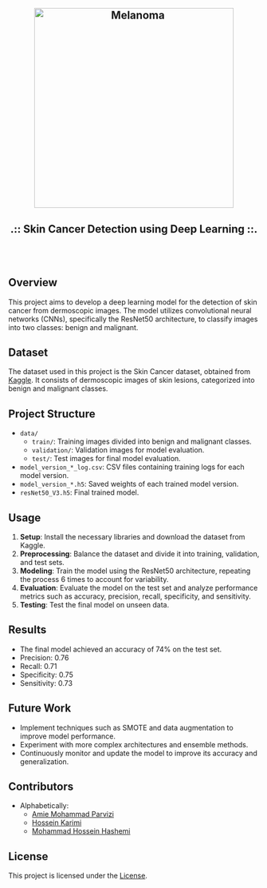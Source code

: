 <h2 align="center">
  <br>
  <a href="https://github.com/mrl-hsl"><img src="https://github.com/Awrsha/MRL-HSL-Humanoid-Robot-Projects/assets/89135083/be030efa-3400-432b-9e76-376f071daadf" alt="Melanoma" width="400"></a>
  <br>
  <b><h4 align="center">.:: Skin Cancer Detection using Deep Learning ::.</h4></b>
  <br>
</h2>

## Overview
This project aims to develop a deep learning model for the detection of skin cancer from dermoscopic images. The model utilizes convolutional neural networks (CNNs), specifically the ResNet50 architecture, to classify images into two classes: benign and malignant.

## Dataset
The dataset used in this project is the Skin Cancer dataset, obtained from [Kaggle](https://www.kaggle.com/amirmohammadparvizi/skin-canser-b584m584). It consists of dermoscopic images of skin lesions, categorized into benign and malignant classes.

## Project Structure
- `data/`
  - `train/`: Training images divided into benign and malignant classes.
  - `validation/`: Validation images for model evaluation.
  - `test/`: Test images for final model evaluation.
- `model_version_*_log.csv`: CSV files containing training logs for each model version.
- `model_version_*.h5`: Saved weights of each trained model version.
- `resNet50_V3.h5`: Final trained model.

## Usage
1. **Setup**: Install the necessary libraries and download the dataset from Kaggle.
2. **Preprocessing**: Balance the dataset and divide it into training, validation, and test sets.
3. **Modeling**: Train the model using the ResNet50 architecture, repeating the process 6 times to account for variability.
4. **Evaluation**: Evaluate the model on the test set and analyze performance metrics such as accuracy, precision, recall, specificity, and sensitivity.
5. **Testing**: Test the final model on unseen data.

## Results
- The final model achieved an accuracy of 74% on the test set.
- Precision: 0.76
- Recall: 0.71
- Specificity: 0.75
- Sensitivity: 0.73

## Future Work
- Implement techniques such as SMOTE and data augmentation to improve model performance.
- Experiment with more complex architectures and ensemble methods.
- Continuously monitor and update the model to improve its accuracy and generalization.

## Contributors
* Alphabetically:
  - [Amie Mohammad Parvizi](https://github.com/awrsha)
  - [Hossein Karimi](https://github.com/)
  - [Mohammad Hossein Hashemi](https://github.com/MHosseinHashemi)

## License
This project is licensed under the [License](https://github.com/MHosseinHashemi/Skin_Cancer#Apache-2.0-1-ov-file).
